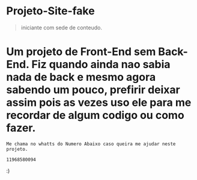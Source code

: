 # Projeto-Site-fake

> iniciante com sede de conteudo.

<h1>Um projeto de <b>Front-End</b> sem  <b>Back-End</b>.
Fiz quando ainda nao sabia nada de back e mesmo agora sabendo um pouco, prefirir 
deixar assim pois as vezes uso ele para me recordar de algum codigo ou como fazer. </h1>

```
Me chama no whatts do Numero Abaixo caso queira me ajudar neste projeto.
```

```
11968580094
``` 

:)
